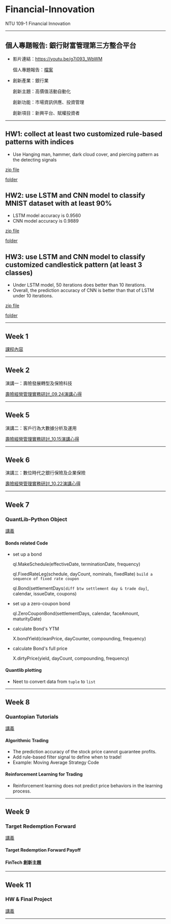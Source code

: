 # Financial-Innovation
NTU 109-1 Financial Innovation
***
## 個人專題報告: 銀行財富管理第三方整合平台
* 影片連結：https://youtu.be/g7i093_WbWM

  個人專題報告：[檔案](https://github.com/Tingyu27/Financial-Innovation/blob/master/%E5%80%8B%E4%BA%BA%E5%B0%88%E9%A1%8C%E6%9C%9F%E6%9C%AB%E5%A0%B1%E5%91%8A_R08723024_%E9%83%AD%E5%BA%AD%E5%A6%A4.pdf)
* 創新產業：銀行業 

  創新主題：高價值活動自動化
  
  創新功能：市場資訊供應、投資管理
  
  創新項目：新興平台、賦權投資者
***
## HW1: collect at least two customized rule-based patterns with indices
* Use Hanging man, hammer, dark cloud cover, and piercing pattern as the detecting signals

[zip file](https://github.com/Tingyu27/Financial-Innovation/blob/master/HW1_R08723024_%E9%83%AD%E5%BA%AD%E5%A6%A4.rar)

[folder](https://github.com/Tingyu27/Financial-Innovation/tree/master/HW1_R08723024_%E9%83%AD%E5%BA%AD%E5%A6%A4)
## HW2: use LSTM and CNN model to classify MNIST dataset with at least 90%
* LSTM model accuracy is 0.9560
* CNN model accuracy is 0.9889

[zip file](https://github.com/Tingyu27/Financial-Innovation/blob/master/HW2_R08723024_%E9%83%AD%E5%BA%AD%E5%A6%A4.rar)

[folder](https://github.com/Tingyu27/Financial-Innovation/tree/master/HW2_R08723024_%E9%83%AD%E5%BA%AD%E5%A6%A4)
## HW3: use LSTM and CNN model to classify customized candlestick pattern (at least 3 classes)  
* Under LSTM model, 50 iterations does better than 10 iterations.
* Overall, the prediction accuracy of CNN is better than that of LSTM under 10 iterations.

[zip file](https://github.com/Tingyu27/Financial-Innovation/blob/master/HW3_R08723024_%E9%83%AD%E5%BA%AD%E5%A6%A4.rar)

[folder](https://github.com/Tingyu27/Financial-Innovation/tree/master/HW3_R08723024_%E9%83%AD%E5%BA%AD%E5%A6%A4)
***
## Week 1
[課程內容](https://docs.google.com/presentation/d/e/2PACX-1vTAQ0ns9cSIGCE4Ypfysfb0hEMVPQZmEzAgJWAyAzpU3xwQTzC5hwuVR2O4SXUHOIdjfWfe7qQTyINl/pub?start=false&loop=false&delayms=3000&slide=id.p)
***
## Week 2
演講一：壽險發展轉型及保險科技

[壽險經營管理實務研討_09.24演講心得](https://github.com/Tingyu27/Financial-Innovation/blob/master/%E9%87%91%E8%9E%8D%E5%89%B5%E6%96%B0%E5%BF%83%E5%BE%97%E4%B8%80.pdf)
***
## Week 5
演講二：客戶行為大數據分析及運用

[壽險經營管理實務研討_10.15演講心得](https://github.com/Tingyu27/Financial-Innovation/blob/master/%E5%A3%BD%E9%9A%AA%E7%B6%93%E7%87%9F%E7%AE%A1%E7%90%86%E5%AF%A6%E5%8B%99%E7%A0%94%E8%A8%8E_10.15%E6%BC%94%E8%AC%9B%E5%BF%83%E5%BE%97.pdf)
***
## Week 6
演講三：數位時代之銀行保險及企業保險

[壽險經營管理實務研討_10.22演講心得](https://github.com/Tingyu27/Financial-Innovation/blob/master/%E5%A3%BD%E9%9A%AA%E7%B6%93%E7%87%9F%E7%AE%A1%E7%90%86%E5%AF%A6%E5%8B%99%E7%A0%94%E8%A8%8E_10.22%E6%BC%94%E8%AC%9B%E5%BF%83%E5%BE%97.pdf)
***
## Week 7
### QuantLib-Python Object

[講義](https://docs.google.com/presentation/d/e/2PACX-1vRH1IQE4XEWN9frgTXbtE22KQBd8PsIp-WabfkGLMYEkchQ5X4BoUmzVtGeLOANUQNBA755vDlESPs1/pub?start=false&loop=false&delayms=3000&slide=id.g9d4832b8a0_0_56)

#### Bonds related Code
* set up a bond

  ql.MakeSchedule(effectiveDate, terminationDate, frequency)

  ql.FixedRateLeg(schedule, dayCount, nominals, fixedRate)  `build a sequence of fixed rate coupon`

  ql.Bond(settlementDays`[diff btw settlement day & trade day]`, calendar, issueDate, coupons)
* set up a zero-coupon bond

  ql.ZeroCouponBond(settlementDays, calendar, faceAmount, maturityDate)
* calculate Bond's YTM

  X.bondYield(cleanPrice, dayCounter, compounding, frequency)
* calculate Bond's full price

  X.dirtyPrice(yield, dayCount, compounding, frequency)
#### Quantlib plotting
* Neet to convert data from `tuple` to `list`
***
## Week 8
### Quantopian Tutorials
[講義](https://docs.google.com/presentation/d/e/2PACX-1vSsVHyOz-PNWlKyg8J1Ayyv6T2D_6UX-KiNWuls_mzlwnOsAIVcxGAj6YqXIMlOjS-6sLYenGEwxc19/pub?start=false&loop=false&delayms=3000&slide=id.g9d4832b8a0_0_56)

#### Algorithmic Trading
* The prediction accuracy of the stock price cannot guarantee profits.
* Add rule-based filter signal to define when to trade! 
* Example: Moving Average Strategy Code
#### Reinforcement Learning for Trading
* Reinforcement learning does not predict price behaviors in the learning process.
***
## Week 9
### Target Redemption Forward
[講義](https://docs.google.com/presentation/d/e/2PACX-1vQVcx7YvFAdAZadihCZiQAzAhiDJTwTkFwlqKeyZsXJ-wD9eBRz9APAbNhseJb20xtGxJ2GFqo0tnn0/pub?start=false&loop=false&delayms=3000&slide=id.g9d4832b8a0_0_56)

#### Target Redemption Forward Payoff
#### FinTech 創新主題
***
## Week 11
### HW & Final Project
[講義](https://docs.google.com/presentation/d/e/2PACX-1vTHPRCRwOuu_doq868LSMBzsriPAWGebXCWgQJ5crn-OUheIjmoTVUpWjIT2bHNCeGs_vtwcX2bEF7Z/pub?start=false&loop=false&delayms=3000&slide=id.g9d4832b8a0_0_56)
***

